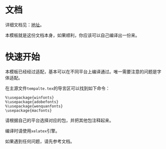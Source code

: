 # 文档

详细文档见：[地址](https://gitcafe.com/yangkc/LaTeXTemplateofLZUThesis/raw/master/doc/doc.pdf)。

本模板就是这份文档本身，如果顺利，你应该可以自己编译出一份来。

# 快速开始

本模板已经经过适配，基本可以在不同平台上编译通过。唯一需要注意的问题是字体适配。

在主源文件`tempalte.tex`的导言区可以找到如下命令：

    %\usepackage{winfonts}
    %\usepackage{adobefonts}
    %\usepackage{wenquanfonts}
    \usepackage{macfonts}

请根据自己的平台选择对应的包，并把其他包注释起来。

编译时请使用`xelatex`引擎。

如果遇到任何问题，请先参考文档。
